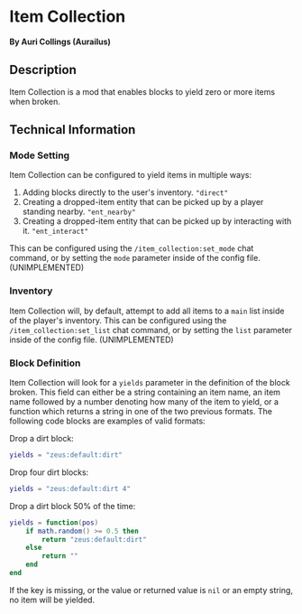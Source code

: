 # Item Collection

**By Auri Collings (Aurailus)**

## Description

Item Collection is a mod that enables blocks to yield zero or more items when broken.

## Technical Information

### Mode Setting 

Item Collection can be configured to yield items in multiple ways:

1. Adding blocks directly to the user's inventory. `"direct"`
2. Creating a dropped-item entity that can be picked up by a player standing nearby. `"ent_nearby"`
3. Creating a dropped-item entity that can be picked up by interacting with it. `"ent_interact"`

This can be configured using the `/item_collection:set_mode` chat command, or by setting the `mode` parameter inside of the config file. (UNIMPLEMENTED)

### Inventory

Item Collection will, by default, attempt to add all items to a `main` list inside of the player's inventory. This can be configured using the `/item_collection:set_list` chat command, or by setting the `list` parameter inside of the config file. (UNIMPLEMENTED)

### Block Definition

Item Collection will look for a `yields` parameter in the definition of the block broken. This field can either be a string containing an item name, an item name followed by a number denoting how many of the item to yield, or a function which returns a string in one of the two previous formats. The following code blocks are examples of valid formats:

Drop a dirt block:
```lua
yields = "zeus:default:dirt"
```

Drop four dirt blocks:
```lua
yields = "zeus:default:dirt 4"
```

Drop a dirt block 50% of the time:
```lua
yields = function(pos)
	if math.random() >= 0.5 then
		return "zeus:default:dirt"
	else
		return ""
	end
end
```

If the key is missing, or the value or returned value is `nil` or an empty string, no item will be yielded.
